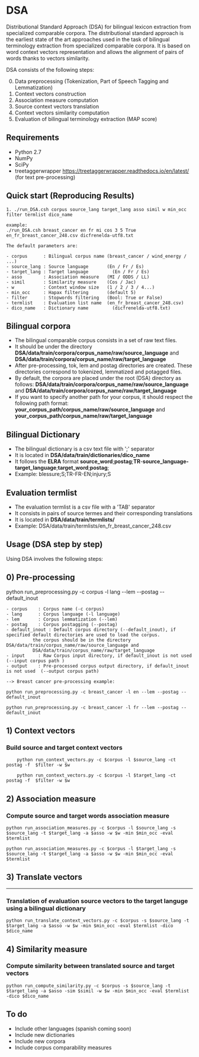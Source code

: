 # DSA
Distributional Standard Approach (DSA) for bilingual lexicon extraction from specialized comparable corpora.
The distributional standard approach is the earliest state of the art approaches used in the task of  bilingual terminology extraction from specialized comparable corpora. It is based on word context vectors representation and allows the alignment of pairs of words thanks to vectors similarity.  

DSA consists of the following steps:

0) Data preprocessing (Tokenization, Part of Speech Tagging and Lemmatization)
1) Context vectors construction 
2) Association measure computation 
3) Source context vectors translation
4) Context vectors similarity computation  
5) Evaluation of bilingual terminology extraction (MAP score)

## Requirements

- Python 2.7 
- NumPy
- SciPy
- treetaggerwrapper  https://treetaggerwrapper.readthedocs.io/en/latest/ (for text pre-processing)

## Quick start (Reproducing Results)

```
1. ./run_DSA.csh corpus source_lang target_lang asso simil w min_occ filter termlist dico_name

example:
./run_DSA.csh breast_cancer en fr mi cos 3 5 True en_fr_breast_cancer_248.csv dicfrenelda-utf8.txt

The default parameters are:

- corpus      : Bilingual corpus name (breast_cancer / wind_energy / ...)
- source_lang : Source language       (En / Fr / Es)
- target_lang : Target language		    (En / Fr / Es)
- asso        : Association measure   (MI / ODDS / LL)
- simil       : Similarity measure    (Cos / Jac)
- w           : Context window size   (1 / 2 / 3 / 4...) 
- min_occ     : Hapax filtering       (default 5) 
- filter      : Stopwords filtering   (Bool: True or False)
- termlist    : Evaluation list name  (en_fr_breast_cancer_248.csv)
- dico_name   : Dictionary name 		(dicfrenelda-utf8.txt)
```

## Bilingual corpora
- The bilingual comparable corpus consists in a set of raw text files. 
- It should be under the directory  **DSA/data/train/corpora/corpus_name/raw/source_language** and **DSA/data/train/corpora/corpus_name/raw/target_language**
- After pre-processing, tok, lem and postag directories are created. These directories correspond to tokenized, lemmatized and potagged files.
- By default, the corpora are placed under the root (DSA) directory as follows: 
  **DSA/data/train/corpora/corpus_name/raw/source_language** and 
  **DSA/data/train/corpora/corpus_name/raw/target_language**
- If you want to specify another path for your corpus, it should respect the following path format: 
  **your_corpus_path/corpus_name/raw/source_language** and  **your_corpus_path/corpus_name/raw/target_language**
  
## Bilingual Dictionary
- The bilingual dictionary is a csv text file with ';' separator 
- It is located in **DSA/data/train/dictionaries/dico_name**
- It follows the **ELRA** format **source_word**;**postag**;**TR**-**source_language-target_language**;**target_word**;**postag**;
- Example:  blessure;S;TR-FR-EN;injury;S

## Evaluation termlist
- The evaluation termlist is a csv file with a 'TAB' separator
- It consists in pairs of source termes and their corresponding translations
- It is located in **DSA/data/train/termlists/**
- Example: DSA/data/train/termlists/en_fr_breast_cancer_248.csv  

## Usage (DSA step by step)
Using DSA involves the following steps: 

## 0) Pre-processing
python run_preprocessing.py -c corpus -l lang --lem --postag --default_inout 

```
- corpus	: Corpus name (-c corpus)
- lang		: Corpus language (-l language) 
- lem		: Corpus lemmatization (--lem)
- postag	: Corpus postagging (--postag)
- default_inout	: Default corpus directory (--default_inout), if specified default directories are used to load the corpus.
		  the corpus should be in the directory DSA/data/train/corpus_name/raw/source_language and
		  DSA/data/train/corpus_name/raw/target_language	
- input		: Raw Corpus input directory, if default_inout is not used  (--input corpus path )
- output	: Pre-processed corpus output directory, if default_inout is not used  (--output corpus path)

--> Breast cancer pre-processing example:

python run_preprocessing.py -c breast_cancer -l en --lem --postag --default_inout

python run_preprocessing.py -c breast_cancer -l fr --lem --postag --default_inout

```


## 1) Context vectors

### Build source and target context vectors 
```
	python run_context_vectors.py -c $corpus -l $source_lang -ct postag -f  $filter -w $w 

	python run_context_vectors.py -c $corpus -l $target_lang -ct postag -f  $filter -w $w
```
## 2) Association measure
### Compute source and target words association measure
```	
python run_association_measures.py -c $corpus -l $source_lang -s $source_lang -t $target_lang -a $asso -w $w -min $min_occ -eval $termlist

python run_association_measures.py -c $corpus -l $target_lang -s $source_lang -t $target_lang -a $asso -w $w -min $min_occ -eval $termlist
```
## 3) Translate vectors
   --------------------
### Translation of evaluation source vectors to the target languge using a bilingual dictionary
```
python run_translate_context_vectors.py -c $corpus -s $source_lang -t $target_lang -a $asso -w $w -min $min_occ -eval $termlist -dico $dico_name
```
## 4) Similarity measure

### Compute similarity between translated source and target vectors
```
python run_compute_similarity.py -c $corpus -s $source_lang -t $target_lang -a $asso -sim $simil -w $w -min $min_occ -eval $termlist -dico $dico_name
```

## To do
- Include other languages  (spanish coming soon)
- Include new dictionaries 
- Include new corpora
- Include corpus comparability measures

